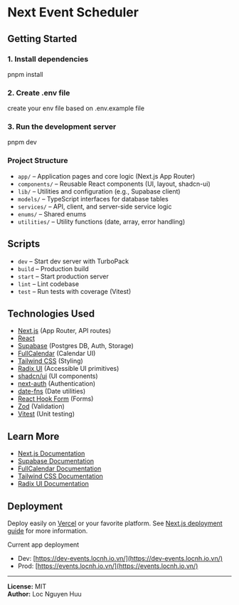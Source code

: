 # Next Event Scheduler

## Getting Started

### 1. Install dependencies

pnpm install

### 2. Create .env file

create your env file based on .env.example file

### 3. Run the development server

pnpm dev

### Project Structure

- `app/` – Application pages and core logic (Next.js App Router)
- `components/` – Reusable React components (UI, layout, shadcn-ui)
- `lib/` – Utilities and configuration (e.g., Supabase client)
- `models/` – TypeScript interfaces for database tables
- `services/` – API, client, and server-side service logic
- `enums/` – Shared enums
- `utilities/` – Utility functions (date, array, error handling)

## Scripts

- `dev` – Start dev server with TurboPack
- `build` – Production build
- `start` – Start production server
- `lint` – Lint codebase
- `test` – Run tests with coverage (Vitest)

## Technologies Used

- [Next.js](https://nextjs.org) (App Router, API routes)
- [React](https://react.dev)
- [Supabase](https://supabase.com) (Postgres DB, Auth, Storage)
- [FullCalendar](https://fullcalendar.io/) (Calendar UI)
- [Tailwind CSS](https://tailwindcss.com) (Styling)
- [Radix UI](https://www.radix-ui.com/) (Accessible UI primitives)
- [shadcn/ui](https://ui.shadcn.com/) (UI components)
- [next-auth](https://next-auth.js.org/) (Authentication)
- [date-fns](https://date-fns.org/) (Date utilities)
- [React Hook Form](https://react-hook-form.com/) (Forms)
- [Zod](https://zod.dev/) (Validation)
- [Vitest](https://vitest.dev/) (Unit testing)

## Learn More

- [Next.js Documentation](https://nextjs.org/docs)
- [Supabase Documentation](https://supabase.com/docs)
- [FullCalendar Documentation](https://fullcalendar.io/docs)
- [Tailwind CSS Documentation](https://tailwindcss.com/docs)
- [Radix UI Documentation](https://www.radix-ui.com/primitives/docs/overview/introduction)

## Deployment

Deploy easily on [Vercel](https://vercel.com/) or your favorite platform. See [Next.js deployment guide](https://nextjs.org/docs/app/building-your-application/deploying) for more information.

Current app deployment 
- Dev: [https://dev-events.locnh.io.vn/](https://dev-events.locnh.io.vn/)
- Prod: [https://events.locnh.io.vn/](https://events.locnh.io.vn/)
---

**License:** MIT  
**Author:** Loc Nguyen Huu
